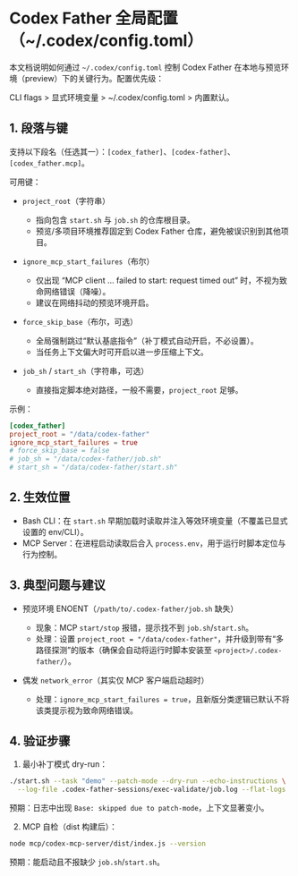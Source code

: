 # Codex Father 全局配置（~/.codex/config.toml）

本文档说明如何通过 `~/.codex/config.toml` 控制 Codex Father 在本地与预览环境（preview）下的关键行为。配置优先级：

CLI flags > 显式环境变量 > ~/.codex/config.toml > 内置默认。

## 1. 段落与键

支持以下段名（任选其一）：`[codex_father]`、`[codex-father]`、`[codex_father.mcp]`。

可用键：

- `project_root`（字符串）
  - 指向包含 `start.sh` 与 `job.sh` 的仓库根目录。
  - 预览/多项目环境推荐固定到 Codex Father 仓库，避免被误识别到其他项目。

- `ignore_mcp_start_failures`（布尔）
  - 仅出现 “MCP client … failed to start: request timed out” 时，不视为致命网络错误（降噪）。
  - 建议在网络抖动的预览环境开启。

- `force_skip_base`（布尔，可选）
  - 全局强制跳过“默认基底指令”（补丁模式自动开启，不必设置）。
  - 当任务上下文偏大时可开启以进一步压缩上下文。

- `job_sh` / `start_sh`（字符串，可选）
  - 直接指定脚本绝对路径，一般不需要，`project_root` 足够。

示例：

```toml
[codex_father]
project_root = "/data/codex-father"
ignore_mcp_start_failures = true
# force_skip_base = false
# job_sh = "/data/codex-father/job.sh"
# start_sh = "/data/codex-father/start.sh"
```

## 2. 生效位置

- Bash CLI：在 `start.sh` 早期加载时读取并注入等效环境变量（不覆盖已显式设置的 env/CLI）。
- MCP Server：在进程启动读取后合入 `process.env`，用于运行时脚本定位与行为控制。

## 3. 典型问题与建议

- 预览环境 ENOENT（`/path/to/.codex-father/job.sh` 缺失）
  - 现象：MCP `start/stop` 报错，提示找不到 `job.sh`/`start.sh`。
  - 处理：设置 `project_root = "/data/codex-father"`，并升级到带有“多路径探测”的版本（确保会自动将运行时脚本安装至 `<project>/.codex-father/`）。

- 偶发 `network_error`（其实仅 MCP 客户端启动超时）
  - 处理：`ignore_mcp_start_failures = true`，且新版分类逻辑已默认不将该类提示视为致命网络错误。

## 4. 验证步骤

1) 最小补丁模式 dry-run：

```bash
./start.sh --task "demo" --patch-mode --dry-run --echo-instructions \
  --log-file .codex-father-sessions/exec-validate/job.log --flat-logs
```

预期：日志中出现 `Base: skipped due to patch-mode`，上下文显著变小。

2) MCP 自检（dist 构建后）：

```bash
node mcp/codex-mcp-server/dist/index.js --version
```

预期：能启动且不报缺少 `job.sh`/`start.sh`。

